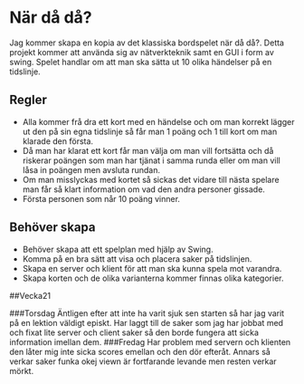 # När då då?
Jag kommer skapa en kopia av det klassiska bordspelet när då då?. 
Detta projekt kommer att använda sig av nätverkteknik samt en GUI i form av swing. 
Spelet handlar om att man ska sätta ut 10 olika händelser på en tidslinje.

## Regler
- Alla kommer frå dra ett kort med en händelse och om man korrekt lägger ut den på sin egna tidslinje så får man 1 poäng och 1 till kort om man klarade den första. 
- Då man har klarat ett kort får man välja om man vill fortsätta och då riskerar poängen som man har tjänat i samma runda eller om man vill låsa in poängen men avsluta rundan. 
- Om man misslyckas med kortet så sickas det vidare till nästa spelare man får så klart information om vad den andra personer gissade. 
- Första personen som når 10 poäng vinner. 

## Behöver skapa
- Behöver skapa att ett spelplan med hjälp av Swing.
- Komma på en bra sätt att visa och placera saker på tidslinjen.
- Skapa en server och klient för att man ska kunna spela mot varandra.
- Skapa korten och de olika varianterna kommer finnas olika kategorier.

##Vecka21

###Torsdag 
Äntligen efter att inte ha varit sjuk sen starten så har jag varit på en lektion väldigt episkt. Har laggt till de saker som jag har jobbat med och fixat lite server och client saker så den borde fungera att sicka information imellan dem.
###Fredag
Har problem med servern och klienten den låter mig inte sicka scores emellan och den dör efteråt. Annars så verkar saker funka okej viewn är fortfarande levande men resten verkar mörkt.
